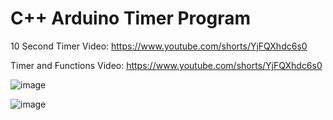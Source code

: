 # C++ Arduino Timer Program

10 Second Timer Video:
https://www.youtube.com/shorts/YjFQXhdc6s0

Timer and Functions Video:
https://www.youtube.com/shorts/YjFQXhdc6s0 

![image](https://github.com/Mike11199/arduino_timer_program/assets/91037796/29c2949a-68c8-4b01-8518-03dd9bf6e833)

![image](https://github.com/Mike11199/arduino_timer_program/assets/91037796/5c286558-a6f9-402d-a940-fd52a5df6ba5)


